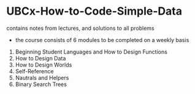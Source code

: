 # UBCx-How-to-Code-Simple-Data
contains notes from lectures, and solutions to all problems

* the course consists of 6 modules to be completed on a weekly basis
1. Beginning Student Languages and How to Design Functions 
2. How to Design Data
3. How to Design Worlds
4. Self-Reference
5. Nautrals and Helpers
6. Binary Search Trees

